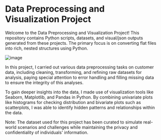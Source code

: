 # Data Preprocessing and Visualization Project

Welcome to the Data Preprocessing and Visualization Project! This repository contains Python scripts, datasets, and visual/json outputs generated from these projects. The primary focus is 
on converting flat files into rich, nested structures using Python.

![image](https://www.rudderstack.com/_next/image/?url=https%3A%2F%2Fcdn.sanity.io%2Fimages%2F97bpcflt%2Fproduction%2Fb931d2407ef62450808f5397ddfc019cbc6c4292-2720x1040.jpg%3Fw%3D1360%26fm%3Dwebp%26fit%3Dfill%26dpr%3D2&w=1200&q=75)

In this project, I carried out various data preprocessing tasks on customer data, including cleaning, transforming, and refining raw datasets for analysis, paying special attention to error handling and filling missing data to ensure the integrity of this analyses.

To gain deeper insights into the data, I made use of visualization tools like Seaborn, Matplotlib, and Pandas in Python. By combining univariate plots like histograms for checking 
distribution and bivariate plots such as scatterplots, I was able to identify hidden patterns and relationships within the data.

Note: The dataset used for this project has been curated to simulate real-world scenarios and challenges while maintaining the privacy and confidentiality of 
individuals' information.
